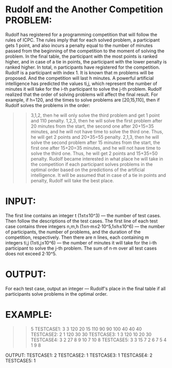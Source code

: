 # Rudolf and the Another Competition PROBLEM:
Rudolf has registered for a programming competition that will follow the rules of ICPC. The rules imply that for each solved problem, a participant gets 1 point, and also incurs a penalty equal to the number of minutes passed from the beginning of the competition to the moment of solving the problem. In the final table, the participant with the most points is ranked higher, and in case of a tie in points, the participant with the lower penalty is ranked higher.
In total, n participants have registered for the competition. Rudolf is a participant with index 1. It is known that m problems will be proposed. And the competition will last h minutes.
A powerful artificial intelligence has predicted the values ti,j, which represent the number of minutes it will take for the i-th participant to solve the j-th problem.
Rudolf realized that the order of solving problems will affect the final result. For example, if h=120, and the times to solve problems are [20,15,110], then if Rudolf solves the problems in the order:
>> 3,1,2, then he will only solve the third problem and get 1 point and 110 penalty.
>> 1,2,3, then he will solve the first problem after 20 minutes from the start, the second one after 20+15=35 minutes, and he will not have time to solve the third one. Thus, he will get 2 points and 20+35=55 penalty.
>> 2,1,3, then he will solve the second problem after 15 minutes from the start, the first one after 15+20=35 minutes, and he will not have time to solve the third one. Thus, he will get 2 points and 15+35=50 penalty.
Rudolf became interested in what place he will take in the competition if each participant solves problems in the optimal order based on the predictions of the artificial intelligence. It will be assumed that in case of a tie in points and penalty, Rudolf will take the best place.
# INPUT:
The first line contains an integer t 
(1≤t≤10^3) — the number of test cases.
Then follow the descriptions of the test cases.
The first line of each test case contains three integers n,m,h
 (1≤n⋅m≤2⋅10^5,1≤h≤10^6) — the number of participants, the number of problems, and the duration of the competition, respectively.
Then there are n lines, each containing m integers ti,j
 (1≤ti,j≤10^6) — the number of minutes it will take for the i-th participant to solve the j-th problem. 
The sum of n⋅m over all test cases does not exceed 2⋅10^5.
# OUTPUT:
For each test case, output an integer — Rudolf's place in the final table if all participants solve problems in the optimal order.
# EXAMPLE:
>>5
TESTCASE1:
3 3 120
20 15 110
90 90 100
40 40 40
TESTCASE2:
2 1 120
30
30
TESTCASE3:
1 3 120
10 20 30
TESTCASE4:
3 2 27
8 9
10 7
10 8
TESTCASE5:
3 3 15
7 2 6
7 5 4
1 9 8

OUTPUT:
TESTCASE1: 2
TESTCASE2: 1
TESTCASE3: 1
TESTCASE4: 2
TESTCASE5: 1
